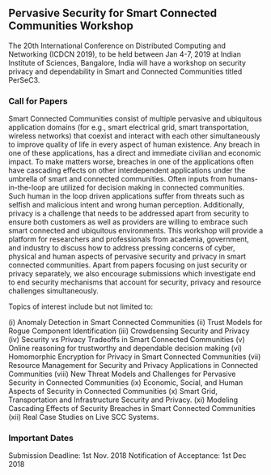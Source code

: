 ## Pervasive Security for Smart Connected Communities Workshop

The 20th International Conference on Distributed Computing and Networking (ICDCN 2019), to be held between Jan 4-7, 2019 at Indian Institute of Sciences, Bangalore, India will have a workshop on security privacy and dependability in Smart and Connected Communities titled PerSeC3.

### Call for Papers 

Smart Connected Communities consist of multiple pervasive and ubiquitous application domains (for e.g., smart electrical grid, smart transportation, wireless networks) that coexist and interact with each other simultaneously to improve quality of life in every aspect of human existence. Any breach in one of these applications, has a direct and immediate civilian and economic impact. To make matters worse, breaches in one of the applications often have cascading effects on other interdependent applications under the umbrella of smart and connected communities. Often inputs from humans-in-the-loop are utilized for decision making in connected communities. Such human in the loop driven applications suffer from threats such as selfish and malicious intent and wrong human perception. Additionally, privacy is a challenge that needs to be addressed apart from security to ensure both customers as well as providers are willing to embrace such smart connected and ubiquitous environments. This workshop will provide a platform for researchers and professionals from academia, government, and industry to discuss how to address pressing concerns of cyber, physical and human aspects of pervasive security and privacy in smart connected communities. Apart from papers focusing on just security or privacy separately, we also encourage submissions which investigate end to end security mechanisms that account for security, privacy and resource challenges simultaneously.

Topics of interest include but not limited to: 

(i) Anomaly Detection in Smart Connected Communities
(ii) Trust Models for Rogue Component Identification
(iii) Crowdsensing Security and Privacy  
(iv) Security vs Privacy Tradeoffs in Smart Connected Communities
(v) Online reasoning for trustworthy and dependable decision making
(vi) Homomorphic Encryption for Privacy in Smart Connected Communities
(vii) Resource Management for Security and Privacy Applications in Connected Communities
(viii) New Threat Models and Challenges for Pervasive Security in Connected Communities
(ix) Economic, Social, and Human Aspects of Security in Connected Communities
(x) Smart Grid, Transportation and Infrastructure Security and Privacy.
(xi)  Modeling Cascading Effects of Security Breaches in Smart Connected Communities
(xii)  Real Case Studies on Live SCC Systems.

### Important Dates

Submission Deadline: 1st Nov. 2018
Notification of Acceptance: 1st Dec 2018

